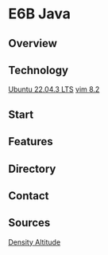 # E6B Java
## Overview

## Technology
[Ubuntu 22.04.3 LTS](https://ubuntu.com/)
[vim 8.2](https://www.vim.org/)

## Start

## Features

## Directory

## Contact

## Sources
[Density Altitude](https://www.aopa.org/training-and-safety/active-pilots/safety-and-technique/weather/density-altitude)
